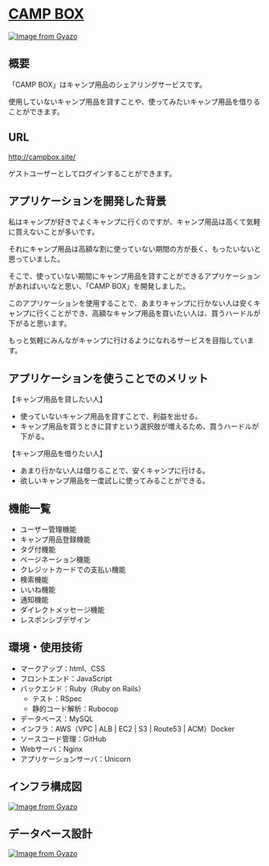 # [CAMP BOX](http://campbox.site/)
[![Image from Gyazo](https://i.gyazo.com/33f4e11d6e3675213eafaef4a905376d.jpg)](https://gyazo.com/33f4e11d6e3675213eafaef4a905376d)

## 概要
「CAMP BOX」はキャンプ用品のシェアリングサービスです。

使用していないキャンプ用品を貸すことや、使ってみたいキャンプ用品を借りることができます。

## URL
http://campbox.site/

ゲストユーザーとしてログインすることができます。

## アプリケーションを開発した背景

私はキャンプが好きでよくキャンプに行くのですが、キャンプ用品は高くて気軽に買えないことが多いです。

それにキャンプ用品は高額な割に使っていない期間の方が長く、もったいないと思っていました。

そこで、使っていない期間にキャンプ用品を貸すことができるアプリケーションがあればいいなと思い、「CAMP BOX」を開発しました。

このアプリケーションを使用することで、あまりキャンプに行かない人は安くキャンプに行くことができ、高額なキャンプ用品を買いたい人は、買うハードルが下がると思います。

もっと気軽にみんながキャンプに行けるようになれるサービスを目指しています。

## アプリケーションを使うことでのメリット

【キャンプ用品を貸したい人】
* 使っていないキャンプ用品を貸すことで、利益を出せる。
* キャンプ用品を買うときに貸すという選択肢が増えるため、買うハードルが下がる。

【キャンプ用品を借りたい人】
* あまり行かない人は借りることで、安くキャンプに行ける。
* 欲しいキャンプ用品を一度試しに使ってみることができる。

## 機能一覧

* ユーザー管理機能
* キャンプ用品登録機能
* タグ付機能
* ページネーション機能
* クレジットカードでの支払い機能
* 検索機能
* いいね機能
* 通知機能
* ダイレクトメッセージ機能
* レスポンシブデザイン


## 環境・使用技術

* マークアップ：html、CSS
* フロントエンド：JavaScript
* バックエンド：Ruby（Ruby on Rails）
    * テスト：RSpec
    * 静的コード解析：Rubocop
* データベース：MySQL
* インフラ：AWS（VPC | ALB | EC2 | S3 | Route53 | ACM）Docker
* ソースコード管理：GitHub
* Webサーバ：Nginx
* アプリケーションサーバ：Unicorn

## インフラ構成図

[![Image from Gyazo](https://i.gyazo.com/02398efc17d646142f7ce7d1e62f528d.png)](https://gyazo.com/02398efc17d646142f7ce7d1e62f528d)

## データベース設計

[![Image from Gyazo](https://i.gyazo.com/90455321bdc2c1d87edc9fb541975326.png)](https://gyazo.com/90455321bdc2c1d87edc9fb541975326)
